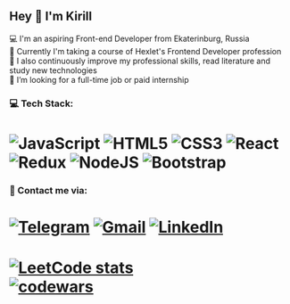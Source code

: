 ## Hey 👋 I'm Kirill

💻 I'm an aspiring Front-end Developer from Ekaterinburg, Russia<br>🏫 Currently I'm taking a course of Hexlet's Frontend Developer profession<br>🧠 I also continuously improve my professional skills, read literature and study new technologies<br>💼 I’m looking for a full-time job or paid internship

### 💻 Tech Stack:
![JavaScript](https://img.shields.io/badge/javascript-%23323330.svg?style=for-the-badge&logo=javascript&logoColor=%23F7DF1E) ![HTML5](https://img.shields.io/badge/html5-%23E34F26.svg?style=for-the-badge&logo=html5&logoColor=white) ![CSS3](https://img.shields.io/badge/css3-%231572B6.svg?style=for-the-badge&logo=css3&logoColor=white) ![React](https://img.shields.io/badge/react-%2320232a.svg?style=for-the-badge&logo=react&logoColor=%2361DAFB) ![Redux](https://img.shields.io/badge/redux-%23593d88.svg?style=for-the-badge&logo=redux&logoColor=white) ![NodeJS](https://img.shields.io/badge/node.js-6DA55F?style=for-the-badge&logo=node.js&logoColor=white) ![Bootstrap](https://img.shields.io/badge/bootstrap-%238511FA.svg?style=for-the-badge&logo=bootstrap&logoColor=white)
=====
### 📧 Contact me via:
[![Telegram](https://img.shields.io/badge/Telegram-2CA5E0?style=for-the-badge&logo=telegram&logoColor=white)](https://t.me/KirillTheStranger)
[![Gmail](https://img.shields.io/badge/Gmail-D14836?style=for-the-badge&logo=gmail&logoColor=white)](mailto:kir.chekasin@gmail.com)
[![LinkedIn](https://img.shields.io/badge/linkedin-%230077B5.svg?style=for-the-badge&logo=linkedin&logoColor=white)](https://www.linkedin.com/in/kirill-chekasin/)
=====
[![LeetCode stats](https://leetcode-stats-six.vercel.app/api?username=faeeeee&theme=dark)](https://leetcode.com/faeeeee)<br>
[![codewars](https://www.codewars.com/users/KirTheStranger/badges/large)](https://www.codewars.com/users/KirTheStranger)
=====

